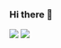 ### Hi there 👋

<img src="https://img.shields.io/badge/MSSQL-CC2927?style=for-the-badge&logo=Microsoft SQL Server&logoColor=white">
<img src="https://img.shields.io/badge/R-276DC3?style=for-the-badge&logo=R&logoColor=white">
